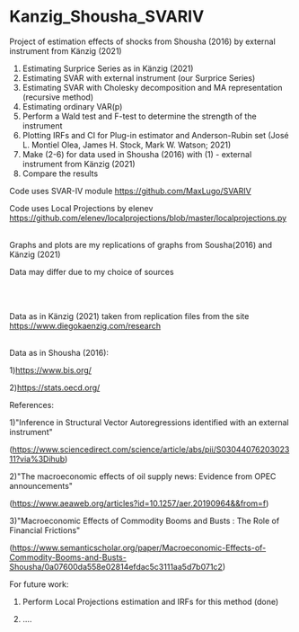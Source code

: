 # Kanzig_Shousha_SVARIV
Project of estimation effects of shocks from Shousha (2016) by external instrument from Känzig (2021)

1) Estimating Surprice Series as in Känzig (2021)
2) Estimating SVAR with external instrument (our Surprice Series)
3) Estimating SVAR with Cholesky decomposition and MA representation (recursive method)
4) Estimating ordinary VAR(p)
5) Perform a Wald test and F-test to determine the strength of the instrument
6) Plotting IRFs and CI for Plug-in estimator and Anderson-Rubin set (José L. Montiel Olea, James H. Stock, Mark W. Watson; 2021)
7) Make (2-6) for data used in Shousha (2016) with (1) - external instrument from Känzig (2021)
8) Compare the results
 
Code uses SVAR-IV module 
https://github.com/MaxLugo/SVARIV

Code uses Local Projections by elenev 
https://github.com/elenev/localprojections/blob/master/localprojections.py
<br>
<br>

Graphs and plots are my replications of graphs from Sousha(2016) and Känzig (2021)
<br>

Data may differ due to  my choice of sources

<br>

<br>

Data as in Känzig (2021) taken from replication files from the site<br>
https://www.diegokaenzig.com/research<br> <br>


Data as in Shousha (2016):

1)https://www.bis.org/

2)https://stats.oecd.org/




References:

1)"Inference in Structural Vector Autoregressions identified with an external instrument"

(https://www.sciencedirect.com/science/article/abs/pii/S0304407620302311?via%3Dihub)

2)"The macroeconomic effects of oil supply news: Evidence from OPEC announcements" 

(https://www.aeaweb.org/articles?id=10.1257/aer.20190964&&from=f)

3)"Macroeconomic Effects of Commodity Booms and Busts : The Role of Financial Frictions"

(https://www.semanticscholar.org/paper/Macroeconomic-Effects-of-Commodity-Booms-and-Busts-Shousha/0a07600da558e02814efdac5c3111aa5d7b071c2)



For future work:

1) Perform Local Projections estimation and IRFs for this method (done)
   
3) ....
